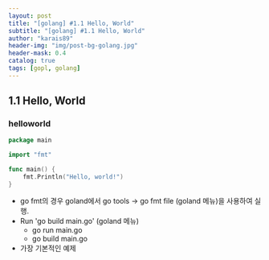 ```yaml
---
layout: post
title: "[golang] #1.1 Hello, World"
subtitle: "[golang] #1.1 Hello, World"
author: "karais89"
header-img: "img/post-bg-golang.jpg"
header-mask: 0.4
catalog: true
tags: [gopl, golang]
---
```


## 1.1 Hello, World

### helloworld

```go
package main

import "fmt"

func main() {
	fmt.Println("Hello, world!")
}
```

- go fmt의 경우 goland에서 go tools → go fmt file (goland 메뉴)을 사용하여 실행.
- Run 'go build main.go' (goland 메뉴)
    - go run main.go
    - go build main.go
- 가장 기본적인 예제